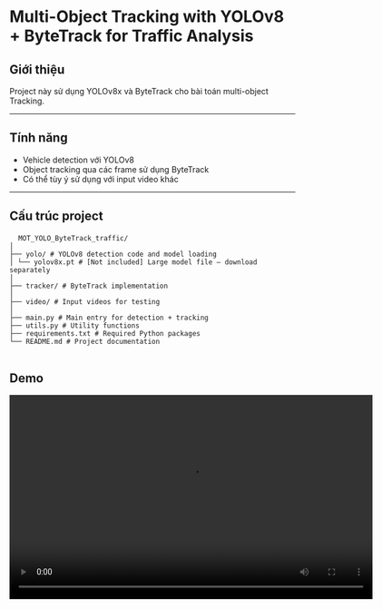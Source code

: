 # Multi-Object Tracking with YOLOv8 + ByteTrack for Traffic Analysis

## Giới thiệu
Project này sử dụng YOLOv8x và ByteTrack cho bài toán multi-object Tracking. 

---

## Tính năng

-  Vehicle detection với YOLOv8
-  Object tracking qua các frame sử dụng ByteTrack
-  Có thể tùy ý sử dụng với input video khác

---

## Cấu trúc project
<pre> <code> MOT_YOLO_ByteTrack_traffic/
│
├── yolo/ # YOLOv8 detection code and model loading
│ └── yolov8x.pt # [Not included] Large model file – download separately
│
├── tracker/ # ByteTrack implementation
│
├── video/ # Input videos for testing
│
├── main.py # Main entry for detection + tracking
├── utils.py # Utility functions
├── requirements.txt # Required Python packages
└── README.md # Project documentation
</code> </pre>

## Demo

<video width="640" height="360" controls>
  <source src="video_traffic_result.mp4" type="video/mp4">
  Your browser does not support the video tag.
</video>
